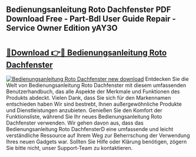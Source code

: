 ## Bedienungsanleitung Roto Dachfenster PDF Download Free - Part-Bdl User Guide Repair - Service Owner Edition yAY3O

# <h2><a href="http://df1ml4m.blite.top/?on=Bedienungsanleitung+Roto+Dachfenster">🔗Download 👉🔴 Bedienungsanleitung Roto Dachfenster</a></h2>

[![Bedienungsanleitung Roto Dachfenster new download](https://i.imgur.com/lujVjoI.png)](http://df1ml4m.blite.top/?on=Bedienungsanleitung+Roto+Dachfenster)
Entdecken Sie die Welt von Bedienungsanleitung Roto Dachfenster mit diesem umfassenden Benutzerhandbuch, das alle Aspekte der Merkmale und Funktionen des Produkts abdeckt. Vielen Dank, dass Sie sich für den Markennamen entschieden haben Wir sind bestrebt, Ihnen außergewöhnliche Produkte und Dienstleistungen anzubieten. Genießen Sie den Komfort der Funktionsliste, während Sie Ihr neues Bedienungsanleitung Roto Dachfenster verwenden. Wir gehen davon aus, dass das Bedienungsanleitung Roto DachfensterD eine umfassende und leicht verständliche Ressource auf Ihrem Weg zur Beherrschung der Verwendung Ihres neuen Gadgets war. Sollten Sie Hilfe oder Klärung benötigen, zögern Sie bitte nicht, unser Support-Team zu kontaktieren.
